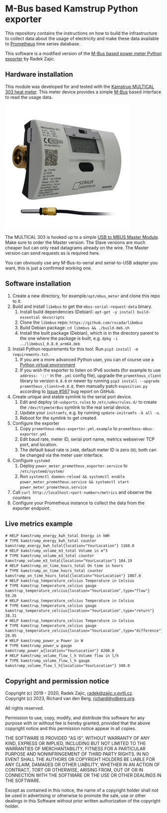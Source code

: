 # M-Bus based Kamstrup Python exporter
This repository contains the instructions on how to build the infrastructure to collect data about the usage of electricity and make these data available to [Prometheus](https://prometheus.io/) time series database.

This software is a modified version of the [M-Bus based power meter Python exporter](https://github.com/zajdee/prometheus-mbus-exporter) by Radek Zajic.

## Hardware installation
This module was developed for and tested with the [Kamstrup MULTICAL 303 heat meter]. This meter device provides a simple [M-Bus](https://en.wikipedia.org/wiki/Meter-Bus) based interface to read the usage data.

![MULTICAL-303](images/kamstrup-multical-303-2023.jpg)

The MULTICAL 303 is hooked up to a simple [USB to MBUS Master Module](https://www.aliexpress.us/item/3256804353865274.html). Make sure to order the Master version. The Slave versions are much cheaper but can only read datagrams already on the wire. The Master version can send requests as is required here.

You can obviously use any M-Bus-to-serial and serial-to-USB adapter you want, this is just a confirmed working one.

## Software installation
1. Create a new directory, for example`/opt/mbus_meter` and clone this repo to it.
2. Build and install `libmbus` to get the `mbus-serial-request-data` binary.
   1. Install build dependencies (Debian): `apt-get -y install build-essential devscripts`
   2. Clone the `libmbus` repo: `https://github.com/rscada/libmbus`
   3. Build Debian package: `cd libmbus && ./build-deb.sh`
   4. Install the built package (Debian), which is in the directory parent to the one where the package is built, e.g. `dpkg -i ../libmbus1_0.8.0_arm64.deb`
3. Install Python requirements for this tool. Run `pip3 install -m requirements.txt`.
   1. If you are a more advanced Python user, you can of course use a [Python virtual environment](https://packaging.python.org/guides/installing-using-pip-and-virtual-environments/)
   2. If you wish the exporter to listen on IPv6 sockets (for example to use `address: '::'` in the `.yml` config file), upgrade the `prometheus_client` library to version `0.8.0` or newer by running `pip3 install --upgrade prometheus_client>=0.8.0`, then manually patch `exposition.py` according to [Issue #567](https://github.com/prometheus/client_python/issues/567) bug report on GitHub.
4. Create unique and stable symlink to the serial port device.
   1. Edit and deploy `10-usbports.rules` to `/etc/udev/rules.d/` to create the `/dev/ttymeterBus` symlink to the real serial device.
   2. Update your `initramfs`, e.g. by running `update-initramfs -k all -u`.
   3. Reboot for the symlink to get created.
5. Configure the exporter
   1. Copy `prometheus-mbus-exporter.yml.example` to `prometheus-mbus-exporter.yml`
   2. Edit baud rate, meter ID, serial port name, metrics webserver TCP port, and location.
   3. The default baud rate is `2400`, default meter ID is zero (`0`); both can be changed via the meter user interface.
6. Configure `systemd`
   1. Deploy `power_meter_prometheus_exporter.service` to `/etc/systemd/system/`
   2. Run `systemctl daemon-reload && systemctl enable power_meter_prometheus.service && systemctl start power_meter_prometheus.service`
7. Call `curl http://localhost:<port-number>/metrics` and observe the counters
8. Configure your Prometheus instance to collect the data from the exporter endpoint. 

## Live metrics example

```
# HELP kamstrump_energy_kwh_total Energy in kWh
# TYPE kamstrump_energy_kwh_total counter
kamstrump_energy_kwh_total{location="YourLocation"} 1160.0
# HELP kamstrump_volume_m3_total Volume in m^3
# TYPE kamstrump_volume_m3_total counter
kamstrump_volume_m3_total{location="YourLocation"} 104.19
# HELP kamstrump_on_time_hours_total On time in hours
# TYPE kamstrump_on_time_hours_total counter
kamstrump_on_time_hours_total{location="YourLocation"} 1087.0
# HELP kamstrup_temperature_celcius Temperature in Celsius
# TYPE kamstrup_temperature_celcius gauge
kamstrup_temperature_celcius{location="YourLocation",type="flow"} 59.26
# HELP kamstrup_temperature_celcius Temperature in Celsius
# TYPE kamstrup_temperature_celcius gauge
kamstrup_temperature_celcius{location="YourLocation",type="return"} 38.31
# HELP kamstrup_temperature_celcius Temperature in Celsius
# TYPE kamstrup_temperature_celcius gauge
kamstrup_temperature_celcius{location="YourLocation",type="difference"} 20.95
# HELP kamstrump_power_w Power in W
# TYPE kamstrump_power_w gauge
kamstrump_power_w{location="YourLocation"} 8200.0
# HELP kamstrump_volume_flow_l_h Volume flow in l/h
# TYPE kamstrump_volume_flow_l_h gauge
kamstrump_volume_flow_l_h{location="YourLocation"} 340.0
```

## Copyright and permission notice

Copyright (c) 2019 - 2020, Radek Zajic, radek@zajic.v.pytli.cz.  
Copyright (c) 2023, Richard van den Berg, richard@vdberg.org.

All rights reserved.

Permission to use, copy, modify, and distribute this software for any purpose with or without fee is hereby granted, provided that the above copyright notice and this permission notice appear in all copies.

THE SOFTWARE IS PROVIDED "AS IS", WITHOUT WARRANTY OF ANY KIND, EXPRESS OR IMPLIED, INCLUDING BUT NOT LIMITED TO THE WARRANTIES OF MERCHANTABILITY, FITNESS FOR A PARTICULAR PURPOSE AND NONINFRINGEMENT OF THIRD PARTY RIGHTS. IN NO EVENT SHALL THE AUTHORS OR COPYRIGHT HOLDERS BE LIABLE FOR ANY CLAIM, DAMAGES OR OTHER LIABILITY, WHETHER IN AN ACTION OF CONTRACT, TORT OR OTHERWISE, ARISING FROM, OUT OF OR IN CONNECTION WITH THE SOFTWARE OR THE USE OR OTHER DEALINGS IN THE SOFTWARE.

Except as contained in this notice, the name of a copyright holder shall not be used in advertising or otherwise to promote the sale, use or other dealings in this Software without prior written authorization of the copyright holder.

[Kamstrup MULTICAL 303 heat meter]:https://www.kamstrup.com/en-en/heat-solutions/meters-devices/meters/multical-303/documents
